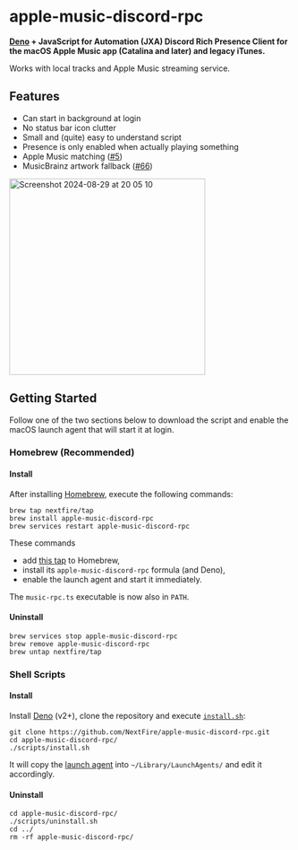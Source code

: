 # apple-music-discord-rpc

**[Deno](https://deno.com) + JavaScript for Automation (JXA) Discord Rich
Presence Client for the macOS Apple Music app (Catalina and later) and legacy
iTunes.**

Works with local tracks and Apple Music streaming service.

## Features

- Can start in background at login
- No status bar icon clutter
- Small and (quite) easy to understand script
- Presence is only enabled when actually playing something
- Apple Music matching
  ([#5](https://github.com/NextFire/apple-music-discord-rpc/pull/5))
- MusicBrainz artwork fallback
  ([#66](https://github.com/NextFire/apple-music-discord-rpc/pull/66))

<img width="350" alt="Screenshot 2024-08-29 at 20 05 10" src="https://github.com/user-attachments/assets/dbfd53ab-a958-431a-b2bc-34ea3e835d25">

## Getting Started

Follow one of the two sections below to download the script and enable the macOS
launch agent that will start it at login.

### Homebrew (Recommended)

#### Install

After installing [Homebrew](https://brew.sh), execute the following commands:

```
brew tap nextfire/tap
brew install apple-music-discord-rpc
brew services restart apple-music-discord-rpc
```

These commands

- add [this tap](https://github.com/NextFire/homebrew-tap) to Homebrew,
- install its `apple-music-discord-rpc` formula (and Deno),
- enable the launch agent and start it immediately.

The `music-rpc.ts` executable is now also in `PATH`.

#### Uninstall

```
brew services stop apple-music-discord-rpc
brew remove apple-music-discord-rpc
brew untap nextfire/tap
```

### Shell Scripts

#### Install

Install [Deno](https://deno.com) (v2+), clone the repository and execute
[`install.sh`](/scripts/install.sh):

```
git clone https://github.com/NextFire/apple-music-discord-rpc.git
cd apple-music-discord-rpc/
./scripts/install.sh
```

It will copy the [launch agent](/scripts/moe.yuru.music-rpc.plist) into
`~/Library/LaunchAgents/` and edit it accordingly.

#### Uninstall

```
cd apple-music-discord-rpc/
./scripts/uninstall.sh
cd ../
rm -rf apple-music-discord-rpc/
```
